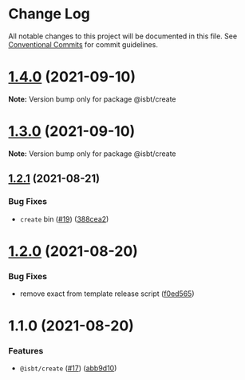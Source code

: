 # Change Log

All notable changes to this project will be documented in this file.
See [Conventional Commits](https://conventionalcommits.org) for commit guidelines.

# [1.4.0](https://github.com/kobiburnley/isbt/compare/@isbt/create@1.3.0...@isbt/create@1.4.0) (2021-09-10)

**Note:** Version bump only for package @isbt/create





# [1.3.0](https://github.com/kobiburnley/isbt/compare/@isbt/create@1.2.1...@isbt/create@1.3.0) (2021-09-10)

**Note:** Version bump only for package @isbt/create





## [1.2.1](https://github.com/kobiburnley/isbt/compare/@isbt/create@1.2.0...@isbt/create@1.2.1) (2021-08-21)


### Bug Fixes

* `create` bin ([#19](https://github.com/kobiburnley/isbt/issues/19)) ([388cea2](https://github.com/kobiburnley/isbt/commit/388cea2303bf8f8d2bbab0e8ebc80509e850be92))





# [1.2.0](https://github.com/kobiburnley/isbt/compare/@isbt/create@1.1.0...@isbt/create@1.2.0) (2021-08-20)


### Bug Fixes

* remove exact from template release script ([f0ed565](https://github.com/kobiburnley/isbt/commit/f0ed5651c94d0d91500f297dc786ee3cb3590f3a))





# 1.1.0 (2021-08-20)


### Features

* `@isbt/create` ([#17](https://github.com/kobiburnley/isbt/issues/17)) ([abb9d10](https://github.com/kobiburnley/isbt/commit/abb9d10000a1143ab755076616d2f58427ed4ac2))
